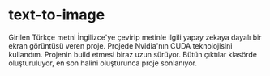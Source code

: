# text-to-image
Girilen Türkçe metni İngilizce'ye çevirip metinle ilgili yapay zekaya dayalı bir ekran görüntüsü veren proje.
Projede Nvidia'nın CUDA teknolojisini kullandım. Projenin build etmesi biraz uzun sürüyor. 
Bütün çıktılar klasörde oluşturuluyor, en son halini oluşturunca proje sonlanıyor.
